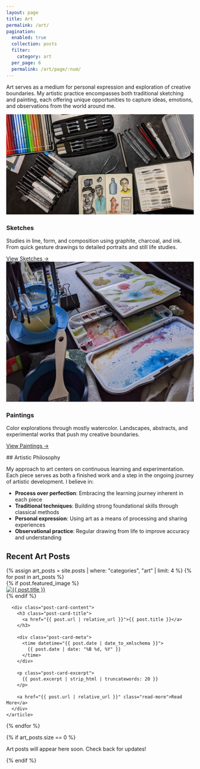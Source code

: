 ```yaml
---
layout: page
title: Art
permalink: /art/
pagination:
  enabled: true
  collection: posts
  filter:
    category: art
  per_page: 6
  permalink: /art/page/:num/
---
```


Art serves as a medium for personal expression and exploration of creative boundaries. My artistic practice encompasses both traditional sketching and painting, each offering unique opportunities to capture ideas, emotions, and observations from the world around me.

<div class="card-grid mt-5">
  <div class="card">
    <div class="card-image">
      <img src="/assets/images/art/sketches-preview.jpg" alt="Sketches" loading="lazy">
    </div>
    <div class="card-content">
      <h3 class="card-title">Sketches</h3>
      <p class="card-description">
        Studies in line, form, and composition using graphite, charcoal, and ink. From quick gesture drawings to detailed portraits and still life studies.
      </p>
      <a href="/art/sketches/" class="card-link">View Sketches →</a>
    </div>
  </div>

  <div class="card">
    <div class="card-image">
      <img src="/assets/images/art/paintings-preview.jpg" alt="Paintings" loading="lazy">
    </div>
    <div class="card-content">
      <h3 class="card-title">Paintings</h3>
      <p class="card-description">
        Color explorations through mostly watercolor. Landscapes, abstracts, and experimental works that push my creative boundaries.
      </p>
      <a href="/art/paintings/" class="card-link">View Paintings →</a>
    </div>
  </div>
</div>
<p></p>
## Artistic Philosophy

My approach to art centers on continuous learning and experimentation. Each piece serves as both a finished work and a step in the ongoing journey of artistic development. I believe in:

- **Process over perfection**: Embracing the learning journey inherent in each piece
- **Traditional techniques**: Building strong foundational skills through classical methods  
- **Personal expression**: Using art as a means of processing and sharing experiences
- **Observational practice**: Regular drawing from life to improve accuracy and understanding

## Recent Art Posts

<div class="posts-grid">
  {% assign art_posts = site.posts | where: "categories", "art" | limit: 4 %}
  {% for post in art_posts %}
    <article class="post-card">
      {% if post.featured_image %}
      <div class="post-card-image">
        <a href="{{ post.url | relative_url }}">
          <img src="{{ post.featured_image | relative_url }}" alt="{{ post.title }}" loading="lazy">
        </a>
      </div>
      {% endif %}

      <div class="post-card-content">
        <h3 class="post-card-title">
          <a href="{{ post.url | relative_url }}">{{ post.title }}</a>
        </h3>

        <div class="post-card-meta">
          <time datetime="{{ post.date | date_to_xmlschema }}">
            {{ post.date | date: "%B %d, %Y" }}
          </time>
        </div>

        <p class="post-card-excerpt">
          {{ post.excerpt | strip_html | truncatewords: 20 }}
        </p>

        <a href="{{ post.url | relative_url }}" class="read-more">Read More</a>
      </div>
    </article>
  {% endfor %}
</div>

{% if art_posts.size == 0 %}
<p class="text-center">Art posts will appear here soon. Check back for updates!</p>
{% endif %}

